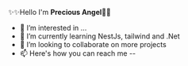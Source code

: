 ✨✨Hello I'm **Precious Angel**👊🏼

- 👀 I’m interested in ...
- 🌱 I’m currently learning NestJs, tailwind and .Net
- 💞️ I’m looking to collaborate on more projects
- 📫 Here's how you can reach me 
-- 

<!---
PATamparong/PATamparong is a ✨ special ✨ repository because its `README.md` (this file) appears on your GitHub profile.
You can click the Preview link to take a look at your changes.
--->
